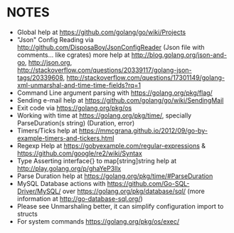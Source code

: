 # NOTES
 * Global help at https://github.com/golang/go/wiki/Projects
 * "Json" Config Reading via http://github.com/DisposaBoy/JsonConfigReader (Json file with comments... like cgrates) more help at http://blog.golang.org/json-and-go, http://json.org, http://stackoverflow.com/questions/20339117/golang-json-tags/20339608, http://stackoverflow.com/questions/17301149/golang-xml-unmarshal-and-time-time-fields?rq=1
 * Command Line argument parsing with https://golang.org/pkg/flag/
 * Sending e-mail help at https://github.com/golang/go/wiki/SendingMail
 * Exit code via https://golang.org/pkg/os
 * Working with time at https://golang.org/pkg/time/, specially ParseDuration(s string) (Duration, error)
 * Timers/Ticks help at https://mmcgrana.github.io/2012/09/go-by-example-timers-and-tickers.html
 * Regexp Help at https://gobyexample.com/regular-expressions & https://github.com/google/re2/wiki/Syntax
 * Type Asserting interface{} to map[string]string help at http://play.golang.org/p/ghaYeP3llx
 * Parse Duration help at https://golang.org/pkg/time/#ParseDuration
 * MySQL Database actions with https://github.com/Go-SQL-Driver/MySQL/ over https://golang.org/pkg/database/sql/ (more information at http://go-database-sql.org/)
 * Please see Unmarshaling better, it can simplify configuration import to structs
 * For system commands https://golang.org/pkg/os/exec/
